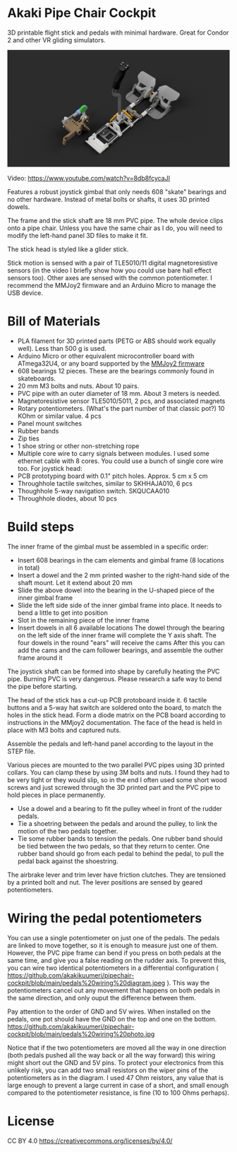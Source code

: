 # Akaki Pipe Chair Cockpit
3D printable flight stick and pedals with minimal hardware. Great for Condor 2 and other VR gliding simulators.

![3D render](pipechair%20cockpit%20render.png?raw=true)

Video: https://www.youtube.com/watch?v=8db8fcycaJI

Features a robust joystick gimbal that only needs 608 "skate" bearings and no other hardware. Instead of metal bolts or shafts, it uses 3D printed dowels.

The frame and the stick shaft are 18 mm PVC pipe. The whole device clips onto a pipe chair. Unless you have the same chair as I do, you will need to modify the left-hand panel 3D files to make it fit.

The stick head is styled like a glider stick.

Stick motion is sensed with a pair of TLE5010/11 digital magnetoresistive sensors (in the video I briefly show how you could use bare hall effect sensors too). Other axes are sensed with the common potentiometer. I recommend the MMJoy2 firmware and an Arduino Micro to manage the USB device.

# Bill of Materials

* PLA filament for 3D printed parts (PETG or ABS should work equally well). Less than 500 g is used.
* Arduino Micro or other equivalent microcontroller board with ATmega32U4, or any board supported by the [MMJoy2 firmware](https://simhq.com/forum/ubbthreads.php/topics/3899105/mmjoy-mmjoy2-set-your-own-usb-controller-with-a-cheap-arduino)
* 608 bearings 12 pieces. These are the bearings commonly found in skateboards.
* 20 mm M3 bolts and nuts. About 10 pairs.
* PVC pipe with an outer diameter of 18 mm. About 3 meters is needed.
* Magnetoresistive sensor TLE5010/5011, 2 pcs, and associated magnets
* Rotary potentiometers. (What's the part number of that classic pot?) 10 KOhm or similar value. 4 pcs
* Panel mount switches
* Rubber bands
* Zip ties
* 1 shoe string or other non-stretching rope
* Multiple core wire to carry signals between modules. I used some ethernet cable with 8 cores. You could use a bunch of single core wire too.
For joystick head:
* PCB prototyping board with 0.1" pitch holes. Approx. 5 cm x 5 cm
* Throughhole tactile switches, similar to SKHHAJA010, 6 pcs
* Thoughhole 5-way navigation switch. SKQUCAA010
* Throughhole diodes, about 10 pcs

# Build steps

The inner frame of the gimbal must be assembled in a specific order:
* Insert 608 bearings in the cam elements and gimbal frame (8 locations in total)
* Insert a dowel and the 2 mm printed washer to the right-hand side of the shaft mount. Let it extend about 20 mm
* Slide the above dowel into the bearing in the U-shaped piece of the inner gimbal frame
* Slide the left side side of the inner gimbal frame into place. It needs to bend a little to get into position
* Slot in the remaining piece of the inner frame
* Insert dowels in all 6 available locations The dowel through the bearing on the left side of the inner frame will complete the Y axis shaft. The four dowels in the round "ears" will receive the cams
After this you can add the cams and the cam follower bearings, and assemble the outher frame around it

The joystick shaft can be formed into shape by carefully heating the PVC pipe. Burning PVC is very dangerous. Please research a safe way to bend the pipe before starting.

The head of the stick has a cut-up PCB protoboard inside it. 6 tactile buttons and a 5-way hat switch are soldered onto the board, to match the holes in the stick head. Form a diode matrix on the PCB board according to instructions in the MMjoy2 documentation. The face of the head is held in place with M3 bolts and captured nuts.

Assemble the pedals and left-hand panel according to the layout in the STEP file.

Various pieces are mounted to the two parallel PVC pipes using 3D printed collars. You can clamp these by using 3M bolts and nuts. I found they had to be very tight or they would slip, so in the end I often used some short wood screws and just screwed through the 3D printed part and the PVC pipe to hold pieces in place permanently.

* Use a dowel and a bearing to fit the pulley wheel in front of the rudder pedals.
* Tie a shoetring between the pedals and around the pulley, to link the motion of the two pedals together.
* Tie some rubber bands to tension the pedals. One rubber band should be tied between the two pedals, so that they return to center. One rubber band should go from each pedal to behind the pedal, to pull the pedal back against the shoestring.

The airbrake lever and trim lever have friction clutches. They are tensioned by a printed bolt and nut.
The lever positions are sensed by geared potentiometers.

# Wiring the pedal potentiometers

You can use a single potentiometer on just one of the pedals. The pedals are linked to move together, so it is enough to measure just one of them. However, the PVC pipe frame can bend if you press on both pedals at the same time, and give you a false reading on the rudder axis. To prevent this, you can wire two identical potentiometers in a differential configuration ( https://github.com/akakikuumeri/pipechair-cockpit/blob/main/pedals%20wiring%20diagram.jpeg ). This way the potentiometers cancel out any movement that happens on both pedals in the same direction, and only ouput the difference between them.

Pay attention to the order of GND and 5V wires. When installed on the pedals, one pot should have the GND on the top and one on the bottom. https://github.com/akakikuumeri/pipechair-cockpit/blob/main/pedals%20wiring%20photo.jpg

Notice that if the two potentiometers are moved all the way in one direction (both pedals pushed all the way back or all the way forward) this wiring might short out the GND and 5V pins. To protect your electronics from this unlikely risk, you can add two small resistors on the wiper pins of the potentiometers as in the diagram. I used 47 Ohm reistors, any value that is large enough to prevent a large current in case of a short, and small enough compared to the potentiometer resistance, is fine (10 to 100 Ohms perhaps).


# License

CC BY 4.0 https://creativecommons.org/licenses/by/4.0/
